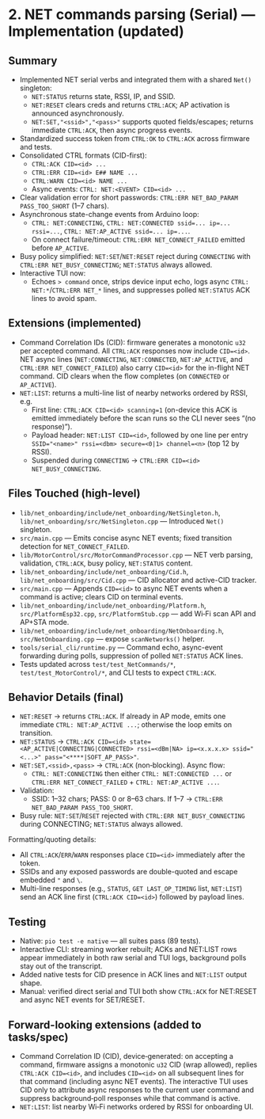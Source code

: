 # 2. NET commands parsing (Serial) — Implementation (updated)

## Summary
- Implemented NET serial verbs and integrated them with a shared `Net()` singleton:
  - `NET:STATUS` returns state, RSSI, IP, and SSID.
  - `NET:RESET` clears creds and returns `CTRL:ACK`; AP activation is announced asynchronously.
  - `NET:SET,"<ssid>","<pass>"` supports quoted fields/escapes; returns immediate `CTRL:ACK`, then async progress events.
- Standardized success token from `CTRL:OK` to `CTRL:ACK` across firmware and tests.
- Consolidated CTRL formats (CID-first):
  - `CTRL:ACK CID=<id> ...`
  - `CTRL:ERR CID=<id> E## NAME ...`
  - `CTRL:WARN CID=<id> NAME ...`
  - Async events: `CTRL: NET:<EVENT> CID=<id> ...`
- Clear validation error for short passwords: `CTRL:ERR NET_BAD_PARAM PASS_TOO_SHORT` (1–7 chars).
- Asynchronous state-change events from Arduino loop:
  - `CTRL: NET:CONNECTING`, `CTRL: NET:CONNECTED ssid=... ip=... rssi=...`, `CTRL: NET:AP_ACTIVE ssid=... ip=...`.
  - On connect failure/timeout: `CTRL:ERR NET_CONNECT_FAILED` emitted before `AP_ACTIVE`.
- Busy policy simplified: `NET:SET`/`NET:RESET` reject during `CONNECTING` with `CTRL:ERR NET_BUSY_CONNECTING`; `NET:STATUS` always allowed.
- Interactive TUI now:
  - Echoes `> command` once, strips device input echo, logs async `CTRL: NET:*`/`CTRL:ERR NET_*` lines, and suppresses polled `NET:STATUS` ACK lines to avoid spam.

## Extensions (implemented)
- Command Correlation IDs (CID): firmware generates a monotonic `u32` per accepted command. All `CTRL:ACK` responses now include `CID=<id>`. NET async lines (`NET:CONNECTING`, `NET:CONNECTED`, `NET:AP_ACTIVE`, and `CTRL:ERR NET_CONNECT_FAILED`) also carry `CID=<id>` for the in-flight NET command. CID clears when the flow completes (on `CONNECTED` or `AP_ACTIVE`).
- `NET:LIST`: returns a multi-line list of nearby networks ordered by RSSI, e.g.
  - First line: `CTRL:ACK CID=<id> scanning=1` (on-device this ACK is emitted immediately before the scan runs so the CLI never sees “(no response)”).
  - Payload header: `NET:LIST CID=<id>`, followed by one line per entry `SSID="<name>" rssi=<dbm> secure=<0|1> channel=<n>` (top 12 by RSSI).
  - Suspended during `CONNECTING` → `CTRL:ERR CID=<id> NET_BUSY_CONNECTING`.

## Files Touched (high-level)
- `lib/net_onboarding/include/net_onboarding/NetSingleton.h`, `lib/net_onboarding/src/NetSingleton.cpp` — Introduced `Net()` singleton.
- `src/main.cpp` — Emits concise async NET events; fixed transition detection for `NET_CONNECT_FAILED`.
- `lib/MotorControl/src/MotorCommandProcessor.cpp` — NET verb parsing, validation, `CTRL:ACK`, busy policy, `NET:STATUS` content.
- `lib/net_onboarding/include/net_onboarding/Cid.h`, `lib/net_onboarding/src/Cid.cpp` — CID allocator and active-CID tracker.
- `src/main.cpp` — Appends `CID=<id>` to async NET events when a command is active; clears CID on terminal events.
- `lib/net_onboarding/include/net_onboarding/Platform.h`, `src/PlatformEsp32.cpp`, `src/PlatformStub.cpp` — add Wi‑Fi scan API and AP+STA mode.
- `lib/net_onboarding/include/net_onboarding/NetOnboarding.h`, `src/NetOnboarding.cpp` — expose `scanNetworks()` helper.
- `tools/serial_cli/runtime.py` — Command echo, async-event forwarding during polls, suppression of polled `NET:STATUS` ACK lines.
- Tests updated across `test/test_NetCommands/*`, `test/test_MotorControl/*`, and CLI tests to expect `CTRL:ACK`.

## Behavior Details (final)
- `NET:RESET` → returns `CTRL:ACK`. If already in AP mode, emits one immediate `CTRL: NET:AP_ACTIVE ...`; otherwise the loop emits on transition.
- `NET:STATUS` → `CTRL:ACK CID=<id> state=<AP_ACTIVE|CONNECTING|CONNECTED> rssi=<dBm|NA> ip=<x.x.x.x> ssid="<...>" pass="<****|SOFT_AP_PASS>"`.
- `NET:SET,<ssid>,<pass>` → `CTRL:ACK` (non‑blocking). Async flow:
  - `CTRL: NET:CONNECTING` then either `CTRL: NET:CONNECTED ...` or `CTRL:ERR NET_CONNECT_FAILED` + `CTRL: NET:AP_ACTIVE ...`.
- Validation:
  - SSID: 1–32 chars; PASS: 0 or 8–63 chars. If 1–7 → `CTRL:ERR NET_BAD_PARAM PASS_TOO_SHORT`.
- Busy rule: `NET:SET`/`RESET` rejected with `CTRL:ERR NET_BUSY_CONNECTING` during CONNECTING; `NET:STATUS` always allowed.

Formatting/quoting details:
- All `CTRL:ACK`/`ERR`/`WARN` responses place `CID=<id>` immediately after the token.
- SSIDs and any exposed passwords are double-quoted and escape embedded `"` and `\`.
- Multi-line responses (e.g., `STATUS`, `GET LAST_OP_TIMING` list, `NET:LIST`) send an ACK line first (`CTRL:ACK CID=<id>`) followed by payload lines.

## Testing
- Native: `pio test -e native` — all suites pass (89 tests).
- Interactive CLI: streaming worker rebuilt; ACKs and NET:LIST rows appear immediately in both raw serial and TUI logs, background polls stay out of the transcript.
- Added native tests for CID presence in ACK lines and `NET:LIST` output shape.
- Manual: verified direct serial and TUI both show `CTRL:ACK` for NET:RESET and async NET events for SET/RESET.

## Forward-looking extensions (added to tasks/spec)
- Command Correlation ID (CID), device‑generated: on accepting a command, firmware assigns a monotonic `u32` CID (wrap allowed), replies `CTRL:ACK CID=<id>`, and includes `CID=<id>` on all subsequent lines for that command (including async NET events). The interactive TUI uses CID only to attribute async responses to the current user command and suppress background‑poll responses while that command is active.
- `NET:LIST`: list nearby Wi‑Fi networks ordered by RSSI for onboarding UI.
